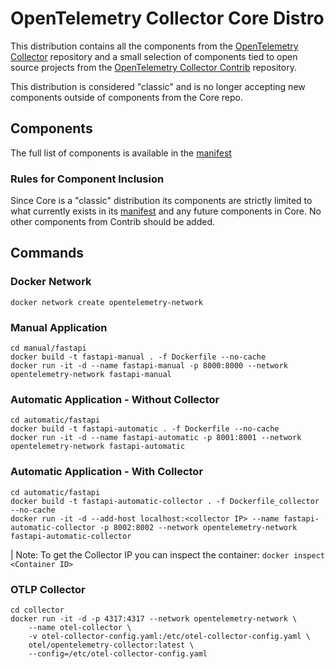 # OpenTelemetry Collector Core Distro

This distribution contains all the components from the [OpenTelemetry Collector](https://github.com/open-telemetry/opentelemetry-collector) repository and a small selection of components tied to open source projects from the [OpenTelemetry Collector Contrib](https://github.com/open-telemetry/opentelemetry-collector-contrib) repository.

This distribution is considered "classic" and is no longer accepting new components outside of components from the Core repo.

## Components

The full list of components is available in the [manifest](manifest.yaml)

### Rules for Component Inclusion

Since Core is a "classic" distribution its components are strictly limited to what currently exists in its [manifest](manifest.yaml) and any future components in Core.
No other components from Contrib should be added.

## Commands

### Docker Network 
```
docker network create opentelemetry-network
```

### Manual Application
```
cd manual/fastapi
docker build -t fastapi-manual . -f Dockerfile --no-cache
docker run -it -d --name fastapi-manual -p 8000:8000 --network opentelemetry-network fastapi-manual
```

### Automatic Application - Without Collector
```
cd automatic/fastapi
docker build -t fastapi-automatic . -f Dockerfile --no-cache
docker run -it -d --name fastapi-automatic -p 8001:8001 --network opentelemetry-network fastapi-automatic
```

### Automatic Application - With Collector
```
cd automatic/fastapi
docker build -t fastapi-automatic-collector . -f Dockerfile_collector --no-cache
docker run -it -d --add-host localhost:<collector IP> --name fastapi-automatic-collector -p 8002:8002 --network opentelemetry-network fastapi-automatic-collector
```

| Note: To get the Collector IP you can inspect the container: `docker inspect <Container ID>`
### OTLP Collector
```
cd collector
docker run -it -d -p 4317:4317 --network opentelemetry-network \
    --name otel-collector \
    -v otel-collector-config.yaml:/etc/otel-collector-config.yaml \
    otel/opentelemetry-collector:latest \
    --config=/etc/otel-collector-config.yaml
```
